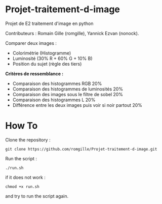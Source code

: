 # Projet-traitement-d-image
Projet de E2 traitement d'image en python

Contributeurs : Romain Gille (romgille), Yannick Ezvan (nonock).

Comparer deux images :
* Colorimétrie (Histogramme)
* Luminosité (30% R + 60% G + 10% B)
* Position du sujet (règle des tiers)


**Critères de ressemblance :**

* Comparaison des histogrammes RGB                              20%
* Comparaison des histogrammes de luminosités                   20%
* Comparaison des images sous le filtre de sobel                20%
* Comparaison des histogrammes L                                20%
* Différence entre les deux images puis voir si noir partout    20%

# How To

Clone the repository :

`git clone https://github.com/romgille/Projet-traitement-d-image.git`

Run the script :

`./run.sh`

if it does not work :

`chmod +x run.sh`

and try to run the script again.
